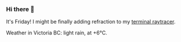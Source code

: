 ### Hi there :wave:

It's Friday! I might be finally adding refraction to my [terminal raytracer](https://github.com/bewuethr/bash-raytracer).

Weather in Victoria BC: light rain, at +6°C.

